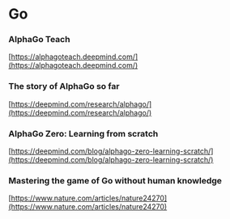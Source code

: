# Go

### AlphaGo Teach

[https://alphagoteach.deepmind.com/](https://alphagoteach.deepmind.com/)

### The story of AlphaGo so far

[https://deepmind.com/research/alphago/](https://deepmind.com/research/alphago/)

### AlphaGo Zero: Learning from scratch

[https://deepmind.com/blog/alphago-zero-learning-scratch/](https://deepmind.com/blog/alphago-zero-learning-scratch/)

### Mastering the game of Go without human knowledge

[https://www.nature.com/articles/nature24270](https://www.nature.com/articles/nature24270)

